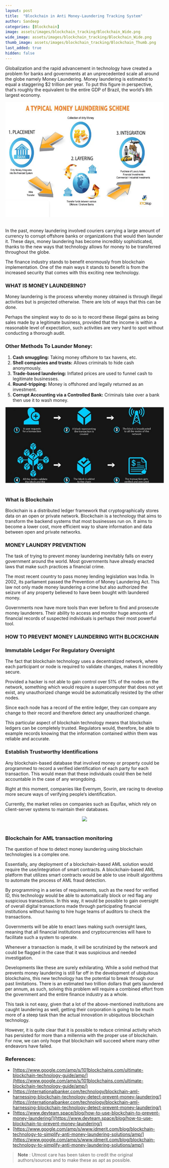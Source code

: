 ```yaml
---
layout: post
title:  "Blockchain in Anti Money-Laundering Tracking System"
author: Sandeep
categories: [Blockchain]
image: assets/images/blockchain_tracking/Blockchain_Wide.png
wide_image: assets/images/blockchain_tracking/Blockchain_Wide.png
thumb_image: assets/images/blockchain_tracking/Blockchain_Thumb.png
last_added: true
hidden: false
---
```


Globalization and the rapid advancement in technology have created a problem for banks and governments at an unprecedented scale all around the globe namely Money Laundering. Money laundering is estimated to equal a staggering $2 trillion per year. To put this figure in perspective, that‘s roughly the equivalent to the entire GDP of Brazil, the world‘s 8th largest economy.

<div align="center">
 <img src="/assets/images/blockchain_tracking/blockchain_1.png"/>
</div>
<br>

In the past, money laundering involved couriers carrying a large amount of currency to corrupt offshore banks or organizations that would then launder it. These days, money laundering has become incredibly sophisticated, thanks to the new ways that technology allows for money to be transferred throughout the globe.

The finance industry stands to benefit enormously from blockchain implementation. One of the main ways it stands to benefit is from the increased security that comes with this exciting new technology.

### WHAT IS MONEY LAUNDERING?

Money laundering is the process whereby money obtained is through illegal activities but is projected otherwise. There are lots of ways that this can be done.

Perhaps the simplest way to do so is to record these illegal gains as being sales made by a legitimate business, provided that the income is within a reasonable level of expectation, such activities are very hard to spot without conducting a thorough audit.

### Other Methods To Launder Money:

1. **Cash smuggling:** Taking money offshore to tax havens, etc.
1. **Shell companies and trusts:** Allows criminals to hide cash anonymously.
1. **Trade-based laundering:** Inflated prices are used to funnel cash to legitimate businesses.
1. **Round-tripping:** Money is offshored and legally returned as an investment.
1. **Corrupt Accounting via a Controlled Bank:** Criminals take over a bank then use it to wash money.


<div align="center">
 <img src="/assets/images/blockchain_tracking/blockchain_2.png"/>
</div>
<br>

### What is Blockchain

Blockchain is a distributed ledger framework that cryptographically stores data on an open or private network. Blockchain is a technology that aims to transform the backend systems that most businesses run on. It aims to become a lower cost, more efficient way to share information and data between open and private networks.

### MONEY LAUNDRY PREVENTION

The task of trying to prevent money laundering inevitably falls on every government around the world. Most governments have already enacted laws that make such practices a financial crime.

The most recent country to pass money lending legislation was India. In 2002, its parliament passed the Prevention of Money Laundering Act. This law not only made money laundering a crime but also authorized the seizure of any property believed to have been bought with laundered money.

Governments now have more tools than ever before to find and prosecute money launderers. Their ability to access and monitor huge amounts of financial records of suspected individuals is perhaps their most powerful tool.

### HOW TO PREVENT MONEY LAUNDERING WITH BLOCKCHAIN

### Immutable Ledger For Regulatory Oversight

The fact that blockchain technology uses a decentralized network, where each participant or node is required to validate changes, makes it incredibly secure.

Provided a hacker is not able to gain control over 51% of the nodes on the network, something which would require a supercomputer that does not yet exist, any unauthorized change would be automatically resisted by the other nodes.

Since each node has a record of the entire ledger, they can compare any change to their record and therefore detect any unauthorized change.

This particular aspect of blockchain technology means that blockchain ledgers can be completely trusted. Regulators would, therefore, be able to example records knowing that the information contained within them was reliable and accurate.

### Establish Trustworthy Identifications

Any blockchain-based database that involved money or property could be programmed to record a verified identification of each party for each transaction. This would mean that these individuals could then be held accountable in the case of any wrongdoing.

Right at this moment, companies like Evernym, Sovrin, are racing to develop more secure ways of verifying people‘s identification.

Currently, the market relies on companies such as Equifax, which rely on client-server systems to maintain their databases.

<div align="center">
 <img src="/assets/images/blockcain_tracking/blockchain_3.png"/>
</div>
<br>

### Blockchain for AML transaction monitoring

The question of how to detect money laundering using blockchain technologies is a complex one.

Essentially, any deployment of a blockchain-based AML solution would require the use/integration of smart contracts. A blockchain-based AML platform that utilizes smart contracts would be able to use inbuilt algorithms to automate the process of AML fraud detection.

By programming in a series of requirements, such as the need for verified ID, this technology would be able to automatically block or red flag any suspicious transactions. In this way, it would be possible to gain oversight of overall digital transactions made through participating financial institutions without having to hire huge teams of auditors to check the transactions.

Governments will be able to enact laws making such oversight laws, meaning that all financial institutions and cryptocurrencies will have to facilitate such a system to operate.

Whenever a transaction is made, it will be scrutinized by the network and could be flagged in the case that it was suspicious and needed investigation.

Developments like these are surely exhilarating. While a solid method that prevents money laundering is still far off in the development of ubiquitous blockchains, this new technology has the potential to break through our past limitations. There is an estimated two trillion dollars that gets laundered per annum, as such, solving this problem will require a combined effort from the government and the entire finance industry as a whole.

This task is not easy, given that a lot of the above-mentioned institutions are caught laundering as well, getting their corporation is going to be much more of a steep task than the actual innovation in ubiquitous blockchain technology.

However, it is quite clear that it is possible to reduce criminal activity which has persisted for more than a millennia with the proper use of blockchain. For now, we can only hope that blockchain will succeed where many other endeavors have failed.

### References:

- [https://www.google.com/amp/s/101blockchains.com/ultimate-blockchain-technology-guide/amp/](https://www.google.com/amp/s/101blockchains.com/ultimate-blockchain-technology-guide/amp/)
- [https://internationalbanker.com/technology/blockchain-aml-harnessing-blockchain-technology-detect-prevent-money-laundering/](https://internationalbanker.com/technology/blockchain-aml-harnessing-blockchain-technology-detect-prevent-money-laundering/)
- [https://www.devteam.space/blog/how-to-use-blockchain-to-prevent-money-laundering/](https://www.devteam.space/blog/how-to-use-blockchain-to-prevent-money-laundering/)
- [https://www.google.com/amp/s/www.idmerit.com/blog/blockchain-technology-to-simplify-anti-money-laundering-solutions/amp/](https://www.google.com/amp/s/www.idmerit.com/blog/blockchain-technology-to-simplify-anti-money-laundering-solutions/amp/)

> **Note** :
> Utmost care has been taken to credit the original authors/sources and to make these as apt as possible.
